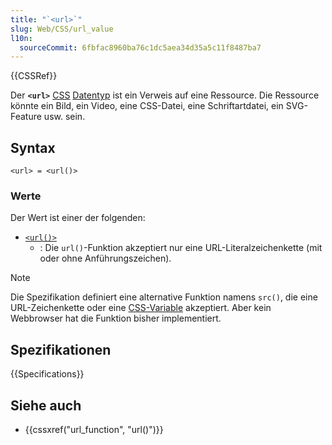 ```yaml
---
title: "`<url>`"
slug: Web/CSS/url_value
l10n:
  sourceCommit: 6fbfac8960ba76c1dc5aea34d35a5c11f8487ba7
---
```


{{CSSRef}}

Der **`<url>`** [CSS](/de/docs/Web/CSS) [Datentyp](/de/docs/Web/CSS/CSS_Types) ist ein Verweis auf eine Ressource. Die Ressource könnte ein Bild, ein Video, eine CSS-Datei, eine Schriftartdatei, ein SVG-Feature usw. sein.

## Syntax

```plain
<url> = <url()>
```

### Werte

Der Wert ist einer der folgenden:

- [`<url()>`](/de/docs/Web/CSS/url_function)
  - : Die `url()`-Funktion akzeptiert nur eine URL-Literalzeichenkette (mit oder ohne Anführungszeichen).

> [!NOTE]
> Die Spezifikation definiert eine alternative Funktion namens `src()`, die eine URL-Zeichenkette oder eine [CSS-Variable](/de/docs/Web/CSS/var) akzeptiert. Aber kein Webbrowser hat die Funktion bisher implementiert.

## Spezifikationen

{{Specifications}}

## Siehe auch

- {{cssxref("url_function", "url()")}}
